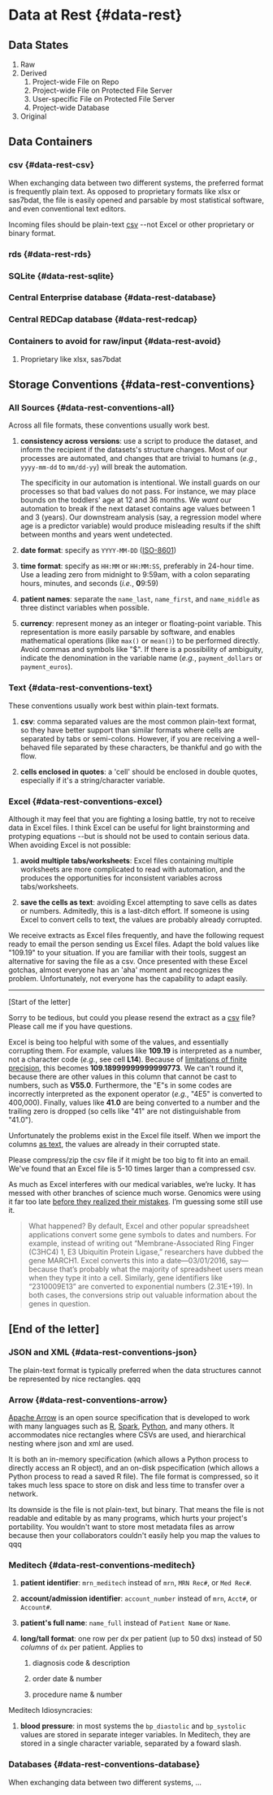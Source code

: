 Data at Rest {#data-rest}
====================================

Data States
------------------------------------

1. Raw
1. Derived
    1. Project-wide File on Repo
    1. Project-wide File on Protected File Server
    1. User-specific File on Protected File Server
    1. Project-wide Database
1. Original

Data Containers
------------------------------------

### csv {#data-rest-csv}

When exchanging data between two different systems, the preferred format is frequently plain text.  As opposed to proprietary formats like xlsx or sas7bdat, the file is easily opened and parsable by most statistical software, and even conventional text editors.

Incoming files should be plain-text [csv](https://en.wikipedia.org/wiki/Comma-separated_values) --not Excel or other proprietary or binary format.

### rds {#data-rest-rds}

### SQLite {#data-rest-sqlite}

### Central Enterprise database {#data-rest-database}

### Central REDCap database {#data-rest-redcap}

### Containers to avoid for raw/input {#data-rest-avoid}
    
1. Proprietary like xlsx, sas7bdat


Storage Conventions {#data-rest-conventions}
------------------------------------

### All Sources {#data-rest-conventions-all}

Across all file formats, these conventions usually work best.

1. **consistency across versions**: use a script to produce the dataset, and inform the recipient if the datasets's structure changes.  Most of our processes are automated, and changes that are trivial to humans (*e.g.*, `yyyy-mm-dd` to `mm/dd-yy`) will break the automation.  

    The specificity in our automation is intentional.  We install guards on our processes so that bad values do not pass.  For instance, we may place bounds on the toddlers' age at 12 and 36 months.  We *want* our automation to break if the next dataset contains age values between 1 and 3 (years).  Our downstream analysis (say, a regression model where age is a predictor variable) would produce misleading results if the shift between months and years went undetected.

1. **date format**: specify as `YYYY-MM-DD` ([ISO-8601](https://www.explainxkcd.com/wiki/index.php/1179:_ISO_8601))

1. **time format**: specify as `HH:MM` or `HH:MM:SS`, preferably in 24-hour time.  Use a leading zero from midnight to 9:59am, with a colon separating hours, minutes, and seconds (*i.e.*, **0**9:59) 

1. **patient names**: separate the `name_last`, `name_first`, and `name_middle` as three distinct variables when possible.

1. **currency**: represent money as an integer or floating-point variable.  This representation is more easily parsable by software, and enables mathematical operations (like `max()` or `mean()`) to be performed directly.  Avoid commas and symbols like "$".  If there is a possibility of ambiguity, indicate the denomination in the variable name (*e.g.*, `payment_dollars` or `payment_euros`).


### Text {#data-rest-conventions-text}

These conventions usually work best within plain-text formats.

1. **csv**: comma separated values are the most common plain-text format, so they have better support than similar formats where cells are separated by tabs or semi-colons.  However, if you are receiving a well-behaved file separated by these characters, be thankful and go with the flow.

1. **cells enclosed in quotes**: a 'cell' should be enclosed in double quotes, especially if it's a string/character variable.


### Excel {#data-rest-conventions-excel}

Although it may feel that you are fighting a losing battle, try not to receive data in Excel files.  I think Excel can be useful for light brainstorming and protyping equations --but is should not be used to contain serious data.  When avoiding Excel is not possible: 

1. **avoid multiple tabs/worksheets**: Excel files containing multiple worksheets are more complicated to read with automation, and the produces the opportunities for inconsistent variables across tabs/worksheets.

1. **save the cells as text**: avoiding Excel attempting to save cells as dates or numbers.  Admitedly, this is a last-ditch effort.  If someone is using Excel to convert cells to text, the values are probably already corrupted.

We receive extracts as Excel files frequently, and have the following request ready to email the person sending us Excel files.  Adapt the bold values like "109.19" to your situation.  If you are familiar with their tools, suggest an alternative for saving the file as a csv.  Once presented with these Excel gotchas, almost everyone has an 'aha' moment and recognizes the problem.  Unfortunately, not everyone has the capability to adapt easily.

---

[Start of the letter]

Sorry to be tedious, but could you please resend the extract as a [csv](https://en.wikipedia.org/wiki/Comma-separated_values) file?  Please call me if you have questions.

Excel is being too helpful with some of the values, and essentially corrupting them.  For example, values like **109.19** is interpreted as a number, not a character code (*e.g.*, see cell **L14**).  Because of [limitations of finite precision](https://docs.oracle.com/cd/E19957-01/806-3568/ncg_goldberg.html), this becomes **109.18999999999999773**.  We can't round it, because there are other values in this column that cannot be cast to numbers, such as **V55.0**.  Furthermore, the "E"s in some codes are incorrectly interpreted as the exponent operator (*e.g.*, "4E5" is converted to 400,000).  Finally, values like **41.0** are being converted to a number and the trailing zero is dropped (so cells like "41" are not distinguishable from "41.0").

Unfortunately the problems exist in the Excel file itself.  When we import the columns [as text](https://readxl.tidyverse.org/reference/read_excel.html), the values are already in their corrupted state.

Please compress/zip the csv file if it might be too big to fit into an email.  We've found that an Excel file is 5-10 times larger than a compressed csv. 

As much as Excel interferes with our medical variables, we’re lucky.  It has messed with other branches of science much worse.  Genomics were using it far too late [before they realized their mistakes](https://qz.com/768334/years-of-genomics-research-is-riddled-with-errors-thanks-to-a-bunch-of-botched-excel-spreadsheets/).  I’m guessing some still use it.  

> What happened? By default, Excel and other popular spreadsheet applications convert some gene symbols to dates and numbers. For example, instead of writing out “Membrane-Associated Ring Finger (C3HC4) 1, E3 Ubiquitin Protein Ligase,” researchers have dubbed the gene MARCH1. Excel converts this into a date—03/01/2016, say—because that’s probably what the majority of spreadsheet users mean when they type it into a cell. Similarly, gene identifiers like “2310009E13” are converted to exponential numbers (2.31E+19). In both cases, the conversions strip out valuable information about the genes in question.

[End of the letter]
---


### JSON and XML {#data-rest-conventions-json}

The plain-text format is typically preferred when the data structures cannot be represented by nice rectangles. qqq

### Arrow {#data-rest-conventions-arrow}

[Apache Arrow](https://arrow.apache.org/) is an open source specification that is developed to work with many languages such as [R](https://arrow.apache.org/docs/r/), [Spark](https://towardsdatascience.com/a-gentle-introduction-to-apache-arrow-with-apache-spark-and-pandas-bb19ffe0ddae), [Python](https://spark.apache.org/docs/latest/sql-pyspark-pandas-with-arrow.html), and many others.  It accommodates nice rectangles where CSVs are used, and hierarchical nesting where json and xml are used.  

It is both an in-memory specification (which allows a Python process to directly access an R object), and an on-disk pspecification (which allows a Python process to read a saved R file).  The file format is compressed, so it takes much less space to store on disk and less time to transfer over a network.  

Its downside is the file is not plain-text, but binary.  That means the file is not readable and editable by as many programs, which hurts your project's portability.  You wouldn't want to store most metadata files as arrow because then your collaborators couldn't easily help you map the values to qqq

        
### Meditech {#data-rest-conventions-meditech}

1. **patient identifier**: `mrn_meditech` instead of `mrn`, `MRN Rec#`, or `Med Rec#`.

1. **account/admission identifier**: `account_number` instead of `mrn`, `Acct#`, or `Account#`.

1. **patient's full name**: `name_full` instead of `Patient Name` or `Name`.

1. **long/tall format**: one row per dx per patient (up to 50 dxs) instead of 50 *columns* of `dx` per patient.  Applies to

    1. diagnosis code & description

    1. order date & number

    1. procedure name & number

Meditech Idiosyncracies:

1. **blood pressure**: in most systems the `bp_diastolic` and `bp_systolic` values are stored in separate integer variables.  In Meditech, they are stored in a single character variable, separated by a foward slash.

### Databases {#data-rest-conventions-database}

When exchanging data between two different systems, ...
